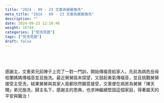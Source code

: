 ```yaml
---
title: "2024 - 09 - 23 文憲為舅舅施洗"
meta_title: "2024 - 09 - 23 文憲為舅舅施洗"
description: ""
date: 2024-09-23 12:10:46
weight: 16744
categories: ["受洗見證"]
tags: ["受洗見證"]
draft: false
---
```


<div class="kvgmc6g5 cxmmr5t8 oygrvhab hcukyx3x c1et5uql ii04i59q"><br />
<div dir="auto"><br />
<br />
感謝主，文憲弟兄前陣子上完了一對一門訓，開始傳福音給家人，先前為病危岳母桂蘭媽媽傳福音並且施洗。最近舅舅癌末探望，又鼓起勇氣傳福音，並且挑戰舅舅接受主受洗，結果舅舅與其家人竟都欣然願意接受，文憲便在病房為舅舅「陳天賜」弟兄施洗，歸主名下，感謝主的恩典，也求神繼續堅固這個家庭，得著屬天的平安與醫治！<br />
<br />
&nbsp;<br />
<br />
</div><br />
&nbsp;<br />
<div dir="auto"><br />
<br />
&nbsp;<br />
<br />
&nbsp;<br />
<br />
&nbsp;<br />
<br />
&nbsp;<br />
<br />
</div><br />
</div><br />
&nbsp;<br />
<div class="kvgmc6g5 cxmmr5t8 oygrvhab hcukyx3x c1et5uql ii04i59q"><br />
<div dir="auto"><br />
<br />
&nbsp;<br />
<br />
</div><br />
</div><br />
&nbsp;
        
